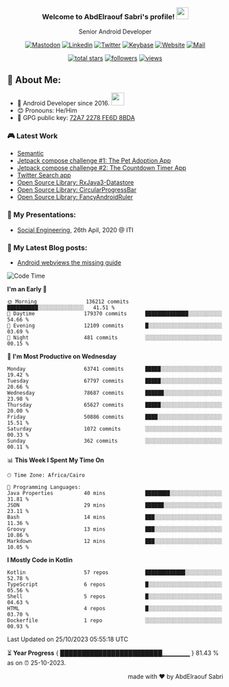 
<!--
  Title: Senior Android Developer @Storyteller
  Description: Google Certified Associate Android Developer, Clean code, TDD, CICD with knowledge in cybersecurity. 
  Author: abd3lraouf, AbdElraouf Sabri
  -->

<h3 align="center">
  Welcome to AbdElraouf Sabri's profile! 
  <img src="https://media.giphy.com/media/hvRJCLFzcasrR4ia7z/giphy.gif" width="28">
</h3>

<p align='center'>
    Senior Android Developer
</p>

<!-- Social icons section -->
<p align='center'>
      <a href="https://androiddev.social/@abd3lraouf" rel="me"><img src="https://custom-icon-badges.herokuapp.com/badge/-mastodon-black?style=for-the-badge&amp;logo=Mastodon&logoColor=white" alt="Mastodon"></a>
      <a href="https://www.linkedin.com/in/abd3lraouf/"><img src="https://custom-icon-badges.herokuapp.com/badge/-LinkedIn-black?style=for-the-badge&amp;logo=Linkedin&logoColor=white" alt="Linkedin"></a>
      <a href="https://twitter.com/abd3lraouf"><img src="https://custom-icon-badges.herokuapp.com/badge/-Twitter-black?style=for-the-badge&amp;logo=twitter&logoColor=white" alt="Twitter"></a>
      <a href="https://keybase.io/abd3lraouf"><img src="https://custom-icon-badges.herokuapp.com/badge/-Keybase-black?style=for-the-badge&logo=keybase&logoColor=white" alt="Keybase"></a>
      <a href="https://www.abd3lraouf.dev/portfolio/"><img src="https://img.shields.io/badge/-Portfolio-black?style=for-the-badge&amp;logo=google-chrome&amp;logoColor=white" alt="Website"></a>
      <a href="mailto:abdelraoufsabri@gmail.com"><img src="https://img.shields.io/badge/-Say%20Hi!-black?style=for-the-badge&amp;logo=gmail" alt="Mail"></a>
</p>

<!-- Stats icons section -->
<p align='center'>
  <a href="https://github.com/abd3lraouf?tab=repositories&sort=stargazers">
    <img alt="total stars" title="Total stars on GitHub" src="https://custom-icon-badges.herokuapp.com/badge/dynamic/json?logo=star&color=55960c&labelColor=488207&label=Stars&style=for-the-badge&query=%24.stars&url=https://api.github-star-counter.workers.dev/user/abd3lraouf"/></a>
  <a href="https://github.com/abd3lraouf?tab=followers">
    <img alt="followers" title="Follow me on Github" src="https://custom-icon-badges.herokuapp.com/github/followers/abd3lraouf?color=236ad3&labelColor=1155ba&style=for-the-badge&logo=person-add&label=Follow&logoColor=white"/></a>
  <a href="https://github.com/abd3lraouf">
    <img alt="views" title="GitHub profile views" src="https://enwj06txat9l677.m.pipedream.net"/></a>
</p>

<!-- Resume Download section 
<p align='center'>
      <a href="https://github.com/abd3lraouf/abd3lraouf/releases/latest/download/AbdElraouf.Sabri.Android.Developer.resume.pdf
"><img src="https://custom-icon-badges.herokuapp.com/badge/-download%20resume-EC1C24?style=for-the-badge&logo=Adobe%20Acrobat%20Reader&logoColor=white" alt="views" title="Download my latest resume" alt="resume"></a>
</p>
-->

## 🤵 About Me:
- 🏦 Android Developer since 2016.
      <img src="https://media.giphy.com/media/WUlplcMpOCEmTGBtBW/giphy.gif" width="30">
- 😊 Pronouns: He/Him
- 🔑 GPG public key: [72A7 2278 FE6D 8BDA](https://keybase.io/abd3lraouf/pgp_keys.asc?fingerprint=d971ef94887269e4308587a772a72278fe6d8bda)

### 🎮 Latest Work

<!-- - [MVI posts](https://github.com/AbdElraoufSabri/MVIPosts) --> 
- [Semantic](https://github.com/abd3lraouf/Semantic)
- [Jetpack compose challenge #1: The Pet Adoption App](https://github.com/abd3lraouf/compose-challenge-1)
- [Jetpack compose challenge #2: The Countdown Timer App](https://github.com/abd3lraouf/compose-challenge-2)
- [Twitter Search app](https://github.com/abd3lraouf/WeeTwit)
- [Open Source Library: RxJava3-Datastore](https://github.com/abd3lraouf/DatastoreWithRxJava3)
- [Open Source Library: CircularProgressBar](https://github.com/abd3lraouf/CircularProgressBar)
- [Open Source Library: FancyAndroidRuler](https://github.com/abd3lraouf/FancyAndroidRuler)
<!-- - [MVI sample](https://github.com/abd3lraouf/mviSample) -->

### 📕 My Presentations:

- [Social Engineering](https://abd3lraouf.github.io/social-engineering/), 26th Apil, 2020 @ ITI

### 📕 My Latest Blog posts:
<!-- BLOG-POST-LIST:START -->
- [Android webviews the missing guide](https://abd3lraouf.dev/posts/android-webviews-the-missing-guide/)
<!-- BLOG-POST-LIST:END -->

<!--START_SECTION:waka-->
![Code Time](http://img.shields.io/badge/Code%20Time-547%20hrs%201%20min-blue)

**I'm an Early 🐤** 

```text
🌞 Morning                136212 commits      ██████████░░░░░░░░░░░░░░░   41.51 % 
🌆 Daytime                179370 commits      ██████████████░░░░░░░░░░░   54.66 % 
🌃 Evening                12109 commits       █░░░░░░░░░░░░░░░░░░░░░░░░   03.69 % 
🌙 Night                  481 commits         ░░░░░░░░░░░░░░░░░░░░░░░░░   00.15 % 
```
📅 **I'm Most Productive on Wednesday** 

```text
Monday                   63741 commits       █████░░░░░░░░░░░░░░░░░░░░   19.42 % 
Tuesday                  67797 commits       █████░░░░░░░░░░░░░░░░░░░░   20.66 % 
Wednesday                78687 commits       ██████░░░░░░░░░░░░░░░░░░░   23.98 % 
Thursday                 65627 commits       █████░░░░░░░░░░░░░░░░░░░░   20.00 % 
Friday                   50886 commits       ████░░░░░░░░░░░░░░░░░░░░░   15.51 % 
Saturday                 1072 commits        ░░░░░░░░░░░░░░░░░░░░░░░░░   00.33 % 
Sunday                   362 commits         ░░░░░░░░░░░░░░░░░░░░░░░░░   00.11 % 
```


📊 **This Week I Spent My Time On** 

```text
🕑︎ Time Zone: Africa/Cairo

💬 Programming Languages: 
Java Properties          40 mins             ████████░░░░░░░░░░░░░░░░░   31.81 % 
JSON                     29 mins             ██████░░░░░░░░░░░░░░░░░░░   23.11 % 
Bash                     14 mins             ███░░░░░░░░░░░░░░░░░░░░░░   11.36 % 
Groovy                   13 mins             ███░░░░░░░░░░░░░░░░░░░░░░   10.86 % 
Markdown                 12 mins             ███░░░░░░░░░░░░░░░░░░░░░░   10.05 % 
```

**I Mostly Code in Kotlin** 

```text
Kotlin                   57 repos            █████████████░░░░░░░░░░░░   52.78 % 
TypeScript               6 repos             █░░░░░░░░░░░░░░░░░░░░░░░░   05.56 % 
Shell                    5 repos             █░░░░░░░░░░░░░░░░░░░░░░░░   04.63 % 
HTML                     4 repos             █░░░░░░░░░░░░░░░░░░░░░░░░   03.70 % 
Dockerfile               1 repo              ░░░░░░░░░░░░░░░░░░░░░░░░░   00.93 % 
```




 Last Updated on 25/10/2023 05:55:18 UTC
<!--END_SECTION:waka-->

⏳ **Year Progress** { ████████████████████████▁▁▁▁▁▁ } 81.43 % as on ⏰ 25-10-2023.

<p align="right">made with ❤️ by AbdElraouf Sabri</p>

